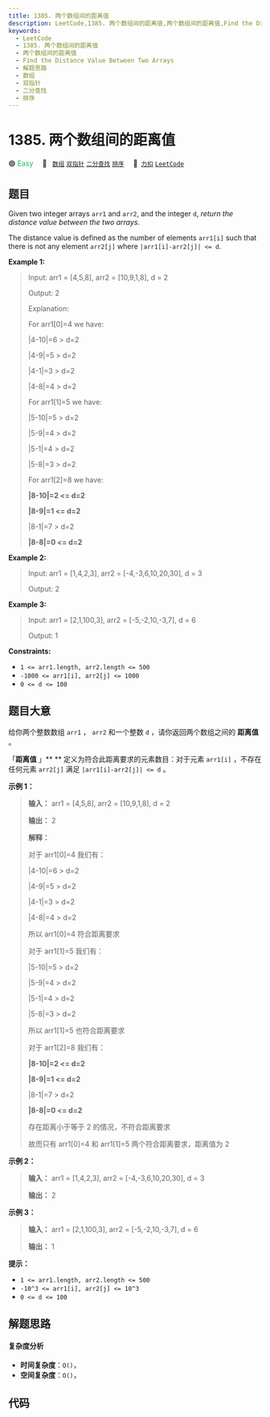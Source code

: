 ```yaml
---
title: 1385. 两个数组间的距离值
description: LeetCode,1385. 两个数组间的距离值,两个数组间的距离值,Find the Distance Value Between Two Arrays,解题思路,数组,双指针,二分查找,排序
keywords:
  - LeetCode
  - 1385. 两个数组间的距离值
  - 两个数组间的距离值
  - Find the Distance Value Between Two Arrays
  - 解题思路
  - 数组
  - 双指针
  - 二分查找
  - 排序
---
```


# 1385. 两个数组间的距离值

🟢 <font color=#15bd66>Easy</font>&emsp; 🔖&ensp; [`数组`](/tag/array.md) [`双指针`](/tag/two-pointers.md) [`二分查找`](/tag/binary-search.md) [`排序`](/tag/sorting.md)&emsp; 🔗&ensp;[`力扣`](https://leetcode.cn/problems/find-the-distance-value-between-two-arrays) [`LeetCode`](https://leetcode.com/problems/find-the-distance-value-between-two-arrays)

## 题目

Given two integer arrays `arr1` and `arr2`, and the integer `d`, _return the
distance value between the two arrays_.

The distance value is defined as the number of elements `arr1[i]` such that
there is not any element `arr2[j]` where `|arr1[i]-arr2[j]| <= d`.



**Example 1:**

> Input: arr1 = [4,5,8], arr2 = [10,9,1,8], d = 2
> 
> Output: 2
> 
> Explanation: 
> 
> For arr1[0]=4 we have: 
> 
> |4-10|=6 > d=2 
> 
> |4-9|=5 > d=2 
> 
> |4-1|=3 > d=2 
> 
> |4-8|=4 > d=2 
> 
> For arr1[1]=5 we have: 
> 
> |5-10|=5 > d=2 
> 
> |5-9|=4 > d=2 
> 
> |5-1|=4 > d=2 
> 
> |5-8|=3 > d=2
> 
> For arr1[2]=8 we have:
> 
> **|8-10|=2 <= d=2**
> 
> **|8-9|=1 <= d=2**
> 
> |8-1|=7 > d=2
> 
> **|8-8|=0 <= d=2**

**Example 2:**

> Input: arr1 = [1,4,2,3], arr2 = [-4,-3,6,10,20,30], d = 3
> 
> Output: 2

**Example 3:**

> Input: arr1 = [2,1,100,3], arr2 = [-5,-2,10,-3,7], d = 6
> 
> Output: 1

**Constraints:**

  * `1 <= arr1.length, arr2.length <= 500`
  * `-1000 <= arr1[i], arr2[j] <= 1000`
  * `0 <= d <= 100`


## 题目大意

给你两个整数数组 `arr1` ， `arr2` 和一个整数 `d` ，请你返回两个数组之间的 **距离值**  。

「**距离值** 」** ** 定义为符合此距离要求的元素数目：对于元素 `arr1[i]` ，不存在任何元素 `arr2[j]` 满足
`|arr1[i]-arr2[j]| <= d` 。



**示例 1：**

> 
> 
> 
> 
> 
> **输入：** arr1 = [4,5,8], arr2 = [10,9,1,8], d = 2
> 
> **输出：** 2
> 
> **解释：**
> 
> 对于 arr1[0]=4 我们有：
> 
> |4-10|=6 > d=2 
> 
> |4-9|=5 > d=2 
> 
> |4-1|=3 > d=2 
> 
> |4-8|=4 > d=2 
> 
> 所以 arr1[0]=4 符合距离要求
> 
> 
> 
> 对于 arr1[1]=5 我们有：
> 
> |5-10|=5 > d=2 
> 
> |5-9|=4 > d=2 
> 
> |5-1|=4 > d=2 
> 
> |5-8|=3 > d=2
> 
> 所以 arr1[1]=5 也符合距离要求
> 
> 
> 
> 对于 arr1[2]=8 我们有：
> 
> **|8-10|=2 <= d=2**
> 
> **|8-9|=1 <= d=2**
> 
> |8-1|=7 > d=2
> 
> **|8-8|=0 <= d=2**
> 
> 存在距离小于等于 2 的情况，不符合距离要求 
> 
> 
> 
> 故而只有 arr1[0]=4 和 arr1[1]=5 两个符合距离要求，距离值为 2

**示例 2：**

> 
> 
> 
> 
> 
> **输入：** arr1 = [1,4,2,3], arr2 = [-4,-3,6,10,20,30], d = 3
> 
> **输出：** 2
> 
> 

**示例 3：**

> 
> 
> 
> 
> 
> **输入：** arr1 = [2,1,100,3], arr2 = [-5,-2,10,-3,7], d = 6
> 
> **输出：** 1
> 
> 



**提示：**

  * `1 <= arr1.length, arr2.length <= 500`
  * `-10^3 <= arr1[i], arr2[j] <= 10^3`
  * `0 <= d <= 100`


## 解题思路

#### 复杂度分析

- **时间复杂度**：`O()`，
- **空间复杂度**：`O()`，

## 代码

```javascript

```
